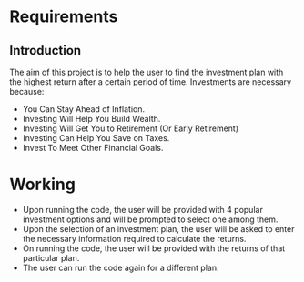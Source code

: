 # Requirements
## Introduction
The aim of this project is to help the user to find the investment plan with the highest return after a certain period of time.
Investments are necessary because: 
* You Can Stay Ahead of Inflation.
* Investing Will Help You Build Wealth.
* Investing Will Get You to Retirement (Or Early Retirement)
* Investing Can Help You Save on Taxes.
* Invest To Meet Other Financial Goals.

# Working
* Upon running the code, the user will be provided with 4 popular investment options and will be prompted to select one among them.
* Upon the selection of an investment plan, the user will be asked to enter the necessary information required to calculate the returns.
* On running the code, the user will be provided with the returns of that particular plan.
* The user can run the code again for a different plan.
